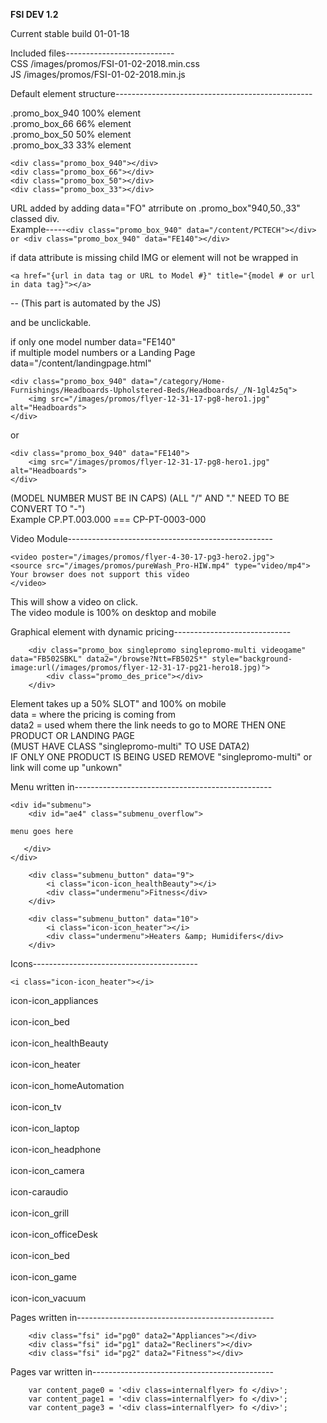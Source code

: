 <strong>FSI DEV 1.2</strong><br>


Current stable build 01-01-18<br>

Included files---------------------------<br>
CSS /images/promos/FSI-01-02-2018.min.css<br>
JS  /images/promos/FSI-01-02-2018.min.js<br>


Default element structure-------------------------------------------------

.promo_box_940    100% element<br> 
.promo_box_66     66% element<br> 
.promo_box_50     50% element<br> 
.promo_box_33     33% element<br> 


```
<div class="promo_box_940"></div> 
<div class="promo_box_66"></div>
<div class="promo_box_50"></div>
<div class="promo_box_33"></div>
```



URL added by adding data="FO" atrribute on .promo_box"940,50.,33" classed div.<br> 
Example-----```<div class="promo_box_940" data="/content/PCTECH"></div> or <div class="promo_box_940" data="FE140"></div>```

if data attribute is missing child IMG or element will not be wrapped in<br> 
```
<a href="{url in data tag or URL to Model #}" title="{model # or url in data tag}"></a>
```
-- (This part is automated by the JS)

and be unclickable.

if only one model number  data="FE140"<br> 
if multiple model numbers or a Landing Page data="/content/landingpage.html"<br> 

```
<div class="promo_box_940" data="/category/Home-Furnishings/Headboards-Upholstered-Beds/Headboards/_/N-1gl4z5q">
    <img src="/images/promos/flyer-12-31-17-pg8-hero1.jpg" alt="Headboards">
</div>
```
or
```
<div class="promo_box_940" data="FE140">
    <img src="/images/promos/flyer-12-31-17-pg8-hero1.jpg" alt="Headboards">
</div>
```

(MODEL NUMBER MUST BE IN CAPS)    (ALL "/" AND "." NEED TO BE CONVERT TO "-")  <br> 
Example CP.PT.003.000 === CP-PT-0003-000<br> 


Video Module---------------------------------------------------
```
<video poster="/images/promos/flyer-4-30-17-pg3-hero2.jpg">
<source src="/images/promos/pureWash_Pro-HIW.mp4" type="video/mp4">
Your browser does not support this video
</video>
```

This will show a video on click.<br> 
The video module is 100% on desktop and mobile<br> 


Graphical element with dynamic pricing-----------------------------<br> 
```
    <div class="promo_box singlepromo singlepromo-multi videogame" data="FB502SBKL" data2="/browse?Ntt=FB502S*" style="background-image:url(/images/promos/flyer-12-31-17-pg21-hero18.jpg)">
        <div class="promo_des_price"></div>
    </div>
 ```

Element takes up a 50% SLOT" and 100% on mobile<br> 
data = where the pricing is coming from<br> 
data2 = used whem there the link needs to go to MORE THEN ONE PRODUCT OR LANDING PAGE<br> 
(MUST HAVE CLASS "singlepromo-multi" TO USE DATA2)<br> 
IF ONLY ONE PRODUCT IS BEING USED REMOVE "singlepromo-multi" or link will come up "unkown"<br> 





Menu written in-------------------------------------------------<br> 
```
<div id="submenu">
    <div id="ae4" class="submenu_overflow">
    
menu goes here

   </div>
</div>
 ```       
        <div class="submenu_button" data="9">
            <i class="icon-icon_healthBeauty"></i>
            <div class="undermenu">Fitness</div>
        </div>

        <div class="submenu_button" data="10">
            <i class="icon-icon_heater"></i>
            <div class="undermenu">Heaters &amp; Humidifers</div>
        </div>


Icons-----------------------------------------   
```
<i class="icon-icon_heater"></i>
```
icon-icon_appliances<br>        
icon-icon_bed<br>   
icon-icon_healthBeauty<br>   
icon-icon_heater<br>   
icon-icon_homeAutomation<br>   
icon-icon_tv<br>   
icon-icon_laptop<br>   
icon-icon_headphone<br>   
icon-icon_camera<br>   
icon-caraudio<br>   
icon-icon_grill<br>   
icon-icon_officeDesk<br>   
icon-icon_bed<br>   
icon-icon_game<br>   
icon-icon_vacuum<br>   


Pages written in-------------------------------------------------
```
    <div class="fsi" id="pg0" data2="Appliances"></div>
    <div class="fsi" id="pg1" data2="Recliners"></div>
    <div class="fsi" id="pg2" data2="Fitness"></div>
 ```


Pages var written in---------------------------------------------

```
    var content_page0 = '<div class=internalflyer> fo </div>';
    var content_page1 = '<div class=internalflyer> fo </div>';
    var content_page3 = '<div class=internalflyer> fo </div>';
```



